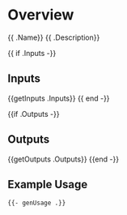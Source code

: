 # Overview
{{ .Name}} {{ .Description}}

{{ if .Inputs -}}
## Inputs
{{getInputs .Inputs}}
{{ end -}}

{{if .Outputs -}}
## Outputs
{{getOutputs .Outputs}}
{{end -}}

## Example Usage
```
{{- genUsage .}}
```